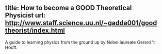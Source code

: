 title: How to become a GOOD Theoretical Physicist
url: http://www.staff.science.uu.nl/~gadda001/goodtheorist/index.html
---
A guide to learning physics from the ground up by Nobel laureate Gerard 't Hooft.

